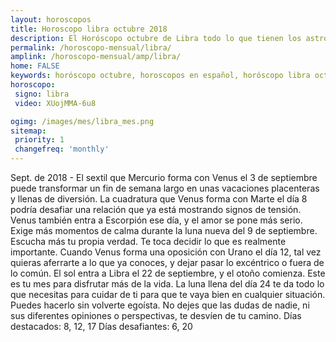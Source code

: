 ```yaml
---
layout: horoscopos
title: Horoscopo libra octubre 2018
description: El Horóscopo octubre de Libra todo lo que tienen los astros preparados para este mes, amor, trabajo, familia. Todo sobre astrologia, tarot, predicciones. Horoscopo gratis en español, predicciones y astrología.
permalink: /horoscopo-mensual/libra/
amplink: /horoscopo-mensual/amp/libra/
home: FALSE
keywords: horóscopo octubre, horoscopos en español, horóscopo libra octubre , horóscopo esperanza gracia, horoscop, horóscopos gratis, horoscopo libra, Tarot, Astrologia, Zodíaco, libra, horoscopo gratis, horoscopo del mes 
horoscopo:
 signo: libra
 video: XUojMMA-6u8

ogimg: /images/mes/libra_mes.png
sitemap:
 priority: 1
 changefreq: 'monthly'
---
```



Sept. de 2018 - El sextil que Mercurio forma con Venus el 3 de septiembre puede transformar un fin de semana largo en unas vacaciones placenteras y llenas de diversión. 
La cuadratura que Venus forma con Marte el día 8 podría desafiar una relación que ya está mostrando signos de tensión. Venus también entra a Escorpión ese día, y el amor se pone más serio. 
Exige más momentos de calma durante la luna nueva del 9 de septiembre. Escucha más tu propia verdad. Te toca decidir lo que es realmente importante. 
Cuando Venus forma una oposición con Urano el día 12, tal vez quieras aferrarte a lo que ya conoces, y dejar pasar lo excéntrico o fuera de lo común. 
El sol entra a Libra el 22 de septiembre, y el otoño comienza. Este es tu mes para disfrutar más de la vida. 
La luna llena del día 24 te da todo lo que necesitas para cuidar de ti para que te vaya bien en cualquier situación. Puedes hacerlo sin volverte egoísta. No dejes que las dudas de nadie, ni sus diferentes opiniones o perspectivas, te desvíen de tu camino. 
Días destacados: 8, 12, 17
Días desafiantes: 6, 20